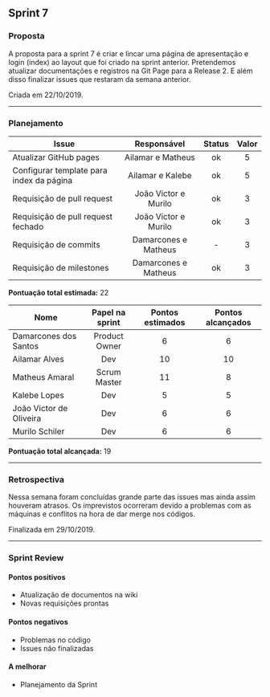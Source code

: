 ## Sprint 7

### Proposta

A proposta para a sprint 7 é criar e lincar uma página de apresentação e login (index) ao layout que foi criado na sprint anterior. Pretendemos atualizar documentações e registros na Git Page para a Release 2. E além disso finalizar issues que restaram da semana anterior.

Criada em 22/10/2019. 

---

### Planejamento

**Issue** |**Responsável**| **Status** | **Valor** 
----------|:-------------:|:----------:|:---------:
Atualizar GitHub pages | Ailamar e Matheus | ok | 5 
Configurar template para index da página | Ailamar e Kalebe | ok | 5
Requisição de pull request | João Victor e Murilo | ok | 3
Requisição de pull request fechado | João Victor e Murilo | ok | 3
Requisição de commits | Damarcones e Matheus | - | 3
Requisição de milestones | Damarcones e Matheus | ok | 3


**Pontuação total estimada:** 22


**Nome** | **Papel na sprint** | **Pontos estimados** | **Pontos alcançados** 
---------|:-------------------:| :------------------: | :-------------------:
Damarcones dos Santos | Product Owner | 6 | 6
Ailamar Alves  | Dev | 10 | 10
Matheus Amaral | Scrum Master | 11 | 8
Kalebe Lopes  | Dev | 5 | 5 
João Victor de Oliveira | Dev | 6 | 6
Murilo Schiler  | Dev | 6 | 6


**Pontuação total alcançada:** 19

---

### Retrospectiva

Nessa semana foram concluídas grande parte das issues mas ainda assim houveram atrasos. Os imprevistos ocorreram devido a problemas com as máquinas e conflitos na hora de dar merge nos códigos.

Finalizada em 29/10/2019. 

---

### Sprint Review

#### Pontos positivos
* Atualização de documentos na wiki
* Novas requisições prontas

#### Pontos negativos
* Problemas no código
* Issues não finalizadas

#### A melhorar
* Planejamento da Sprint
